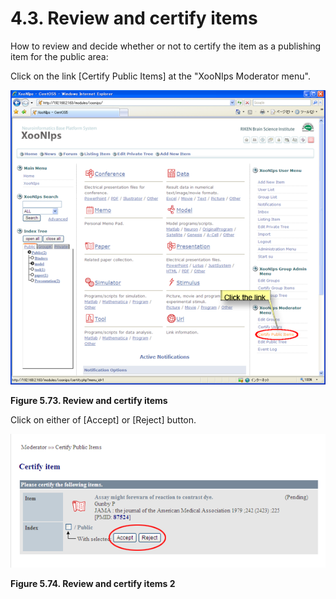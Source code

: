 # 4.3. Review and certify items

How to review and decide whether or not to certify the item as a publishing item for the public area:

Click on the link \[Certify Public Items\] at the "XooNIps Moderator menu".

![Review and certify items](../../.gitbook/assets/xoonips-operate63.png)

**Figure 5.73. Review and certify items**

Click on either of \[Accept\] or \[Reject\] button.

![Review and certify items 2](../../.gitbook/assets/xoonips-operate94%20%281%29.png)

**Figure 5.74. Review and certify items 2**

